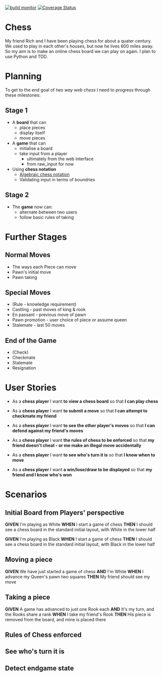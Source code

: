 [![build monitor](https://travis-ci.org/tomviner/chess.svg "build monitor")](https://travis-ci.org/tomviner/chess)
[![Coverage Status](https://coveralls.io/repos/tomviner/chess/badge.png?branch=master)](https://coveralls.io/r/tomviner/chess?branch=master)

Chess
=====

My friend Rich and I have been playing chess for about a quater century.
We used to play in each other's houses, but now he lives 600 miles away.
So my aim is to make an online chess board we can play on again.
I plan to use Python and TDD.

Planning
========

To get to the end goal of _two way web chess_ I need to progress through these milestones:

Stage 1
-------

- A **board** that can
    - place pieces
    - display itself
    - move pieces
- A **game** that can
    - initialise a board
    - take input from a player
        - ultimately from the web interface
        - from raw_input for now
- Using **chess notation**
    - [Algebraic chess notation](http://en.wikipedia.org/wiki/Algebraic_chess_notation)
    - Validating input in terms of boundries

Stage 2
-------
- The **game** now can:
    - alternate between two users
    - follow basic rules of taking

Further Stages
==============

Normal Moves
------------

- The ways each Piece can move
- Pawn's initial move
- Pawn taking

Special Moves
-------------

- (Rule - knowledge requirement)
- Castling - past moves of king & rook
- En passant - previous move of pawn
- Pawn promotion - user choice of piece or assume queen
- Stalemate - last 50 moves

End of the Game
---------------

- (Check)
- Checkmate
- Stalemate
- Resignation

User Stories
============

- As a **chess player** I want **to view a chess board** so that **I can play chess**

- As a **chess player** I want **to submit a move** so that **I can attempt to checkmate my friend**

- As a **chess player** I want **to see the other player's moves** so that **I can defend against my friend's moves**

- As a **chess player** I want **the rules of chess to be enforced** so that **my friend doesn't cheat - or me make an illegal move accidentally**

- As a **chess player** I want **to see who's turn it is** so that **I know when to move**

- As a **chess player** I want **a win/lose/draw to be displayed** so that **my friend and I know who's won**

Scenarios
=========

Initial Board from Players' perspective
---------------------------------------

**GIVEN** I'm playing as White
**WHEN** I start a game of chess
**THEN** I should see a chess board in the standard initial layout, with White in the lower half

**GIVEN** I'm playing as Black
**WHEN** I start a game of chess
**THEN** I should see a chess board in the standard initial layout, with Black in the lower half

Moving a piece
--------------

**GIVEN** We have just started a game of chess
**AND** I'm White
**WHEN** I advance my Queen's pawn two squares
**THEN** My friend should see my move

Taking a piece
--------------

**GIVEN** A game has advanced to just one Rook each
**AND** It's my turn, and the Rooks share a rank
**WHEN** I take my friend's Rook
**THEN** His piece is removed from the board, and mine is placed there

Rules of Chess enforced
-----------------------

See who's turn it is
--------------------

Detect endgame state
--------------------

